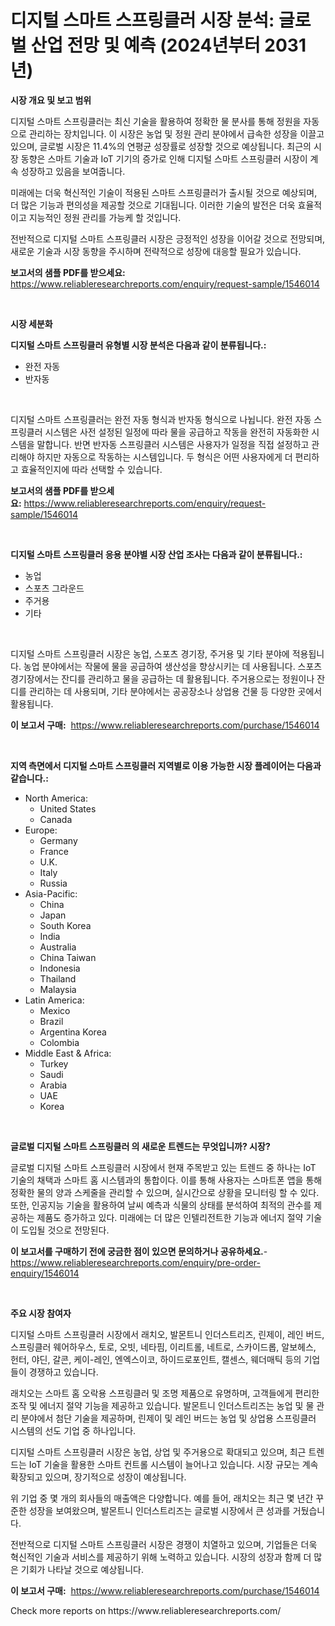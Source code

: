 <p><h1>디지털 스마트 스프링클러 시장 분석: 글로벌 산업 전망 및 예측 (2024년부터 2031년)</h1></p><p><strong>시장 개요 및 보고 범위</strong></p>
<p><p>디지털 스마트 스프링클러는 최신 기술을 활용하여 정확한 물 분사를 통해 정원을 자동으로 관리하는 장치입니다. 이 시장은 농업 및 정원 관리 분야에서 급속한 성장을 이끌고 있으며, 글로벌 시장은 11.4%의 연평균 성장률로 성장할 것으로 예상됩니다. 최근의 시장 동향은 스마트 기술과 IoT 기기의 증가로 인해 디지털 스마트 스프링클러 시장이 계속 성장하고 있음을 보여줍니다.</p><p>미래에는 더욱 혁신적인 기술이 적용된 스마트 스프링클러가 출시될 것으로 예상되며, 더 많은 기능과 편의성을 제공할 것으로 기대됩니다. 이러한 기술의 발전은 더욱 효율적이고 지능적인 정원 관리를 가능케 할 것입니다.</p><p>전반적으로 디지털 스마트 스프링클러 시장은 긍정적인 성장을 이어갈 것으로 전망되며, 새로운 기술과 시장 동향을 주시하며 전략적으로 성장에 대응할 필요가 있습니다.</p></p>
<p><strong>보고서의 샘플 PDF를 받으세요:</strong> <a href="https://www.reliableresearchreports.com/enquiry/request-sample/1546014">https://www.reliableresearchreports.com/enquiry/request-sample/1546014</a></p>
<p>&nbsp;</p>
<p><strong>시장 세분화</strong></p>
<p><strong>디지털 스마트 스프링클러 유형별 시장 분석은 다음과 같이 분류됩니다.:</strong></p>
<p><ul><li>완전 자동</li><li>반자동</li></ul></p>
<p>&nbsp;</p>
<p><p>디지털 스마트 스프링클러는 완전 자동 형식과 반자동 형식으로 나뉩니다. 완전 자동 스프링클러 시스템은 사전 설정된 일정에 따라 물을 공급하고 작동을 완전히 자동화한 시스템을 말합니다. 반면 반자동 스프링클러 시스템은 사용자가 일정을 직접 설정하고 관리해야 하지만 자동으로 작동하는 시스템입니다. 두 형식은 어떤 사용자에게 더 편리하고 효율적인지에 따라 선택할 수 있습니다.</p></p>
<p><strong>보고서의 샘플 PDF를 받으세요:</strong>&nbsp;<a href="https://www.reliableresearchreports.com/enquiry/request-sample/1546014">https://www.reliableresearchreports.com/enquiry/request-sample/1546014</a></p>
<p>&nbsp;</p>
<p><strong> 디지털 스마트 스프링클러 응용 분야별 시장 산업 조사는 다음과 같이 분류됩니다.:</strong></p>
<p><ul><li>농업</li><li>스포츠 그라운드</li><li>주거용</li><li>기타</li></ul></p>
<p>&nbsp;</p>
<p><p>디지털 스마트 스프링클러 시장은 농업, 스포츠 경기장, 주거용 및 기타 분야에 적용됩니다. 농업 분야에서는 작물에 물을 공급하여 생산성을 향상시키는 데 사용됩니다. 스포츠 경기장에서는 잔디를 관리하고 물을 공급하는 데 활용됩니다. 주거용으로는 정원이나 잔디를 관리하는 데 사용되며, 기타 분야에서는 공공장소나 상업용 건물 등 다양한 곳에서 활용됩니다.</p></p>
<p><strong>이 보고서 구매:</strong>&nbsp; <a href="https://www.reliableresearchreports.com/purchase/1546014">https://www.reliableresearchreports.com/purchase/1546014</a></p>
<p>&nbsp;</p>
<p><strong>지역 측면에서 디지털 스마트 스프링클러 지역별로 이용 가능한 시장 플레이어는 다음과 같습니다.:</strong></p>
<p><ul>
    <li>
        North America:
        <ul>
            <li>United States</li>
            <li>Canada</li>
        </ul>
    </li>
    <li>
        Europe:
        <ul>
            <li>Germany</li>
            <li>France</li>
            <li>U.K.</li>
            <li>Italy</li>
            <li>Russia</li>
        </ul>
    </li>
    <li>
        Asia-Pacific:
        <ul>
            <li>China</li>
            <li>Japan</li>
            <li>South Korea</li>
            <li>India</li>
            <li>Australia</li>
            <li>China Taiwan</li>
            <li>Indonesia</li>
            <li>Thailand</li>
            <li>Malaysia</li>
        </ul>
    </li>
    <li>
        Latin America:
        <ul>
            <li>Mexico</li>
            <li>Brazil</li>
            <li>Argentina Korea</li>
            <li>Colombia</li>
        </ul>
    </li>
    <li>
        Middle East & Africa:
        <ul>
            <li>Turkey</li>
            <li>Saudi</li>
            <li>Arabia</li>
            <li>UAE</li>
            <li>Korea</li>
        </ul>
    </li>
    </ul></p>
<p>&nbsp;</p>
<p><strong>글로벌 디지털 스마트 스프링클러 의 새로운 트렌드는 무엇입니까? 시장?</strong></p>
<p><p>글로벌 디지털 스마트 스프링클러 시장에서 현재 주목받고 있는 트렌드 중 하나는 IoT 기술의 채택과 스마트 홈 시스템과의 통합이다. 이를 통해 사용자는 스마트폰 앱을 통해 정확한 물의 양과 스케줄을 관리할 수 있으며, 실시간으로 상황을 모니터링 할 수 있다. 또한, 인공지능 기술을 활용하여 날씨 예측과 식물의 상태를 분석하여 최적의 관수를 제공하는 제품도 증가하고 있다. 미래에는 더 많은 인텔리전트한 기능과 에너지 절약 기술이 도입될 것으로 전망된다.</p></p>
<p><strong>이 보고서를 구매하기 전에 궁금한 점이 있으면 문의하거나 공유하세요.</strong>- <a href="https://www.reliableresearchreports.com/enquiry/pre-order-enquiry/1546014">https://www.reliableresearchreports.com/enquiry/pre-order-enquiry/1546014</a></p>
<p>&nbsp;</p>
<p><strong>주요 시장 참여자</strong></p>
<p><p>디지털 스마트 스프링클러 시장에서 래치오, 발몬트니 인더스트리즈, 린제이, 레인 버드, 스프링클러 웨어하우스, 토로, 오빗, 네타핌, 이리트롤, 네트로, 스카이드롭, 알보헤스, 헌터, 야딘, 갈콘, 케이-레인, 엔엑스이코, 하이드로포인트, 캘센스, 웨더매틱 등의 기업들이 경쟁하고 있습니다. </p><p>래치오는 스마트 홈 오락용 스프링클러 및 조명 제품으로 유명하며, 고객들에게 편리한 조작 및 에너지 절약 기능을 제공하고 있습니다. 발몬트니 인더스트리즈는 농업 및 물 관리 분야에서 첨단 기술을 제공하며, 린제이 및 레인 버드는 농업 및 상업용 스프링클러 시스템의 선도 기업 중 하나입니다. </p><p>디지털 스마트 스프링클러 시장은 농업, 상업 및 주거용으로 확대되고 있으며, 최근 트렌드는 IoT 기술을 활용한 스마트 컨트롤 시스템이 늘어나고 있습니다. 시장 규모는 계속 확장되고 있으며, 장기적으로 성장이 예상됩니다.</p><p>위 기업 중 몇 개의 회사들의 매출액은 다양합니다. 예를 들어, 래치오는 최근 몇 년간 꾸준한 성장을 보여왔으며, 발몬트니 인더스트리즈는 글로벌 시장에서 큰 성과를 거뒀습니다. </p><p>전반적으로 디지털 스마트 스프링클러 시장은 경쟁이 치열하고 있으며, 기업들은 더욱 혁신적인 기술과 서비스를 제공하기 위해 노력하고 있습니다. 시장의 성장과 함께 더 많은 기회가 나타날 것으로 예상됩니다.</p></p>
<p><strong>이 보고서 구매:</strong>&nbsp;&nbsp;<a href="https://www.reliableresearchreports.com/purchase/1546014">https://www.reliableresearchreports.com/purchase/1546014</a></p>
<p>Check more reports on https://www.reliableresearchreports.com/</p>
